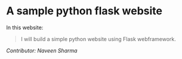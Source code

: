 # A sample python flask website
In this website:
> I will build a simple python website using Flask webframework.

*Contributor: Naveen Sharma*
